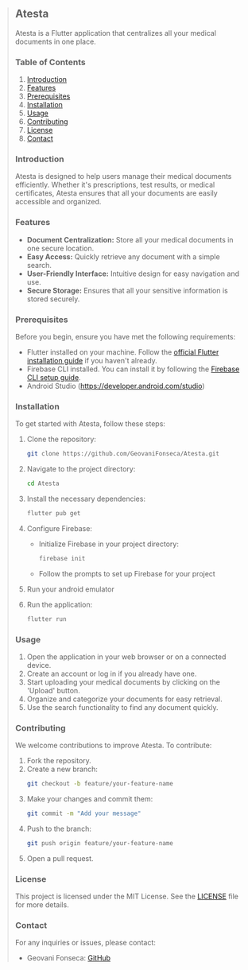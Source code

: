 > ## Atesta
> 
> Atesta is a Flutter application that centralizes all your medical documents in one place.
> 
> ### Table of Contents
> 1. [Introduction](#introduction)
> 2. [Features](#features)
> 3. [Prerequisites](#prerequisites)
> 4. [Installation](#installation)
> 5. [Usage](#usage)
> 6. [Contributing](#contributing)
> 7. [License](#license)
> 8. [Contact](#contact)
> 
> ### Introduction
> Atesta is designed to help users manage their medical documents efficiently. Whether it's prescriptions, test results, or medical certificates, Atesta ensures that all your documents are easily accessible and organized.
> 
> ### Features
> - **Document Centralization:** Store all your medical documents in one secure location.
> - **Easy Access:** Quickly retrieve any document with a simple search.
> - **User-Friendly Interface:** Intuitive design for easy navigation and use.
> - **Secure Storage:** Ensures that all your sensitive information is stored securely.
> 
> ### Prerequisites
> Before you begin, ensure you have met the following requirements:
> - Flutter installed on your machine. Follow the [official Flutter installation guide](https://flutter.dev/docs/get-started/install) if you haven't already.
> - Firebase CLI installed. You can install it by following the [Firebase CLI setup guide](https://firebase.google.com/docs/flutter/setup?platform=ios).
> - Android Studio (https://developer.android.com/studio)
>
>
> ### Installation
> To get started with Atesta, follow these steps:
> 
> 1. Clone the repository:
>     ```bash
>     git clone https://github.com/GeovaniFonseca/Atesta.git
>     ```
> 2. Navigate to the project directory:
>     ```bash
>     cd Atesta
>     ```
> 3. Install the necessary dependencies:
>     ```bash
>     flutter pub get
>     ```
> 4. Configure Firebase:
>     - Initialize Firebase in your project directory:
>         ```bash
>         firebase init
>         ```
>     - Follow the prompts to set up Firebase for your project
> 5. Run your android emulator
> 
> 6. Run the application:
>     ```bash
>     flutter run
>     ```
> 
> ### Usage
> 1. Open the application in your web browser or on a connected device.
> 2. Create an account or log in if you already have one.
> 3. Start uploading your medical documents by clicking on the 'Upload' button.
> 4. Organize and categorize your documents for easy retrieval.
> 5. Use the search functionality to find any document quickly.
> 
> ### Contributing
> We welcome contributions to improve Atesta. To contribute:
> 
> 1. Fork the repository.
> 2. Create a new branch:
>     ```bash
>     git checkout -b feature/your-feature-name
>     ```
> 3. Make your changes and commit them:
>     ```bash
>     git commit -m "Add your message"
>     ```
> 4. Push to the branch:
>     ```bash
>     git push origin feature/your-feature-name
>     ```
> 5. Open a pull request.
> 
> ### License
> This project is licensed under the MIT License. See the [LICENSE](LICENSE) file for more details.
> 
> ### Contact
> For any inquiries or issues, please contact:
> - Geovani Fonseca: [GitHub](https://github.com/GeovaniFonseca)
